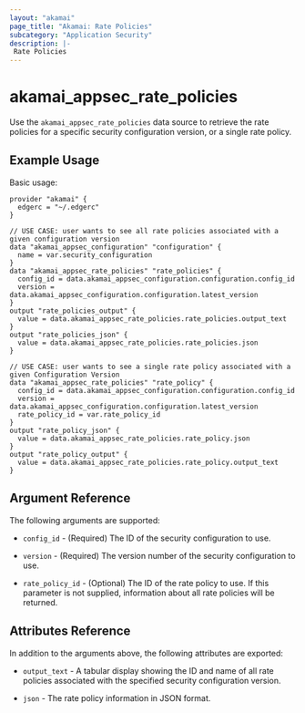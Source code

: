```yaml
---
layout: "akamai"
page_title: "Akamai: Rate Policies"
subcategory: "Application Security"
description: |-
 Rate Policies
---
```


# akamai_appsec_rate_policies

Use the `akamai_appsec_rate_policies` data source to retrieve the rate policies for a specific security configuration version, or a single rate policy.

## Example Usage

Basic usage:

```hcl
provider "akamai" {
  edgerc = "~/.edgerc"
}

// USE CASE: user wants to see all rate policies associated with a given configuration version
data "akamai_appsec_configuration" "configuration" {
  name = var.security_configuration
}
data "akamai_appsec_rate_policies" "rate_policies" {
  config_id = data.akamai_appsec_configuration.configuration.config_id
  version = data.akamai_appsec_configuration.configuration.latest_version
}
output "rate_policies_output" {
  value = data.akamai_appsec_rate_policies.rate_policies.output_text
}
output "rate_policies_json" {
  value = data.akamai_appsec_rate_policies.rate_policies.json
}

// USE CASE: user wants to see a single rate policy associated with a given Configuration Version
data "akamai_appsec_rate_policies" "rate_policy" {
  config_id = data.akamai_appsec_configuration.configuration.config_id
  version = data.akamai_appsec_configuration.configuration.latest_version
  rate_policy_id = var.rate_policy_id
}
output "rate_policy_json" {
  value = data.akamai_appsec_rate_policies.rate_policy.json
}
output "rate_policy_output" {
  value = data.akamai_appsec_rate_policies.rate_policy.output_text
}
```

## Argument Reference

The following arguments are supported:

* `config_id` - (Required) The ID of the security configuration to use.

* `version` - (Required) The version number of the security configuration to use.

* `rate_policy_id` - (Optional) The ID of the rate policy to use. If this parameter is not supplied, information about all rate policies will be returned.

## Attributes Reference

In addition to the arguments above, the following attributes are exported:

* `output_text` - A tabular display showing the ID and name of all rate policies associated with the specified security configuration version.

* `json` - The rate policy information in JSON format.
